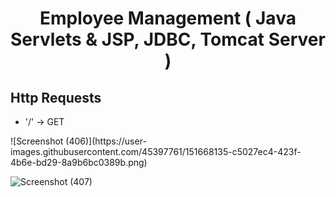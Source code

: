 <h1 align="center">Employee Management ( Java Servlets & JSP, JDBC, Tomcat Server )</h1>
<h2>Http Requests</h2>
<ul>
  <li>'/' -> GET</li>
</ul>
![Screenshot (406)](https://user-images.githubusercontent.com/45397761/151668135-c5027ec4-423f-4b6e-bd29-8a9b6bc0389b.png)

![Screenshot (407)](https://user-images.githubusercontent.com/45397761/151668137-91158bd4-71ed-40fb-9b48-029c57338625.png)
